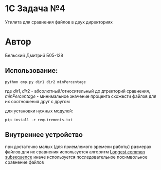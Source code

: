 # 1C Задача №4
Утилита для сравнения файлов в двух директориях
# Автор
Бельский Дмитрий Б05-128
## Использование:
```
python cmp.py dir1 dir2 minPercentage
```
где $dir1, dir2$ - абсолютный/относительный до дтректорий сравнения, $minPercentage$ - минимальное значение процента схожести файлов для их соотношения друг с другом

для установки нужных модулей:
```
pip install -r requirements.txt
```

## Внутреннее устройство
при достаточно малых (для приемлемого времени работы) размерах файлов для их сравнения используется алгоритм [Longest common subsequence](https://en.wikipedia.org/wiki/Longest_common_subsequence)
иначе используется последовательное посимвольное сравнение файлов
